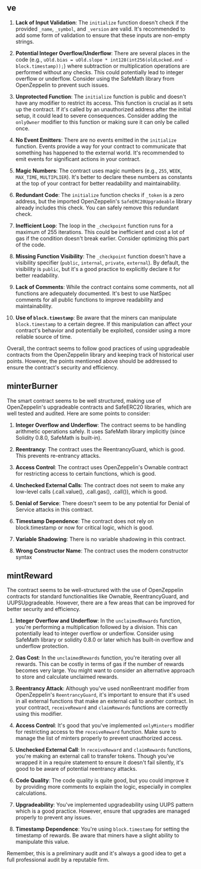 ## ve

1. **Lack of Input Validation**: The `initialize` function doesn't check if the provided `_name`, `_symbol`, and `_version` are valid. It's recommended to add some form of validation to ensure that these inputs are non-empty strings.

2. **Potential Integer Overflow/Underflow**: There are several places in the code (e.g., `uOld.bias = uOld.slope * int128(int256(oldLocked.end - block.timestamp));`) where subtraction or multiplication operations are performed without any checks. This could potentially lead to integer overflow or underflow. Consider using the SafeMath library from OpenZeppelin to prevent such issues.

3. **Unprotected Function**: The `initialize` function is public and doesn't have any modifier to restrict its access. This function is crucial as it sets up the contract. If it's called by an unauthorized address after the initial setup, it could lead to severe consequences. Consider adding the `onlyOwner` modifier to this function or making sure it can only be called once.

4. **No Event Emitters**: There are no events emitted in the `initialize` function. Events provide a way for your contract to communicate that something has happened to the external world. It's recommended to emit events for significant actions in your contract.

5. **Magic Numbers**: The contract uses magic numbers (e.g., `255`, `WEEK`, `MAX_TIME`, `MULTIPLIER`). It's better to declare these numbers as constants at the top of your contract for better readability and maintainability.

6. **Redundant Code**: The `initialize` function checks if `_token` is a zero address, but the imported OpenZeppelin's `SafeERC20Upgradeable` library already includes this check. You can safely remove this redundant check.

7. **Inefficient Loop**: The loop in the `_checkpoint` function runs for a maximum of 255 iterations. This could be inefficient and cost a lot of gas if the condition doesn't break earlier. Consider optimizing this part of the code.

8. **Missing Function Visibility**: The `_checkpoint` function doesn't have a visibility specifier (`public`, `internal`, `private`, `external`). By default, the visibility is `public`, but it's a good practice to explicitly declare it for better readability.

9. **Lack of Comments**: While the contract contains some comments, not all functions are adequately documented. It's best to use NatSpec comments for all public functions to improve readability and maintainability.

10. **Use of `block.timestamp`**: Be aware that the miners can manipulate `block.timestamp` to a certain degree. If this manipulation can affect your contract's behavior and potentially be exploited, consider using a more reliable source of time.

Overall, the contract seems to follow good practices of using upgradeable contracts from the OpenZeppelin library and keeping track of historical user points. However, the points mentioned above should be addressed to ensure the contract's security and efficiency.


## minterBurner
The smart contract seems to be well structured, making use of OpenZeppelin's upgradeable contracts and SafeERC20 libraries, which are well tested and audited. Here are some points to consider:

1. **Integer Overflow and Underflow**: The contract seems to be handling arithmetic operations safely. It uses SafeMath library implicitly (since Solidity 0.8.0, SafeMath is built-in).

2. **Reentrancy**: The contract uses the ReentrancyGuard, which is good. This prevents re-entrancy attacks.

3. **Access Control**: The contract uses OpenZeppelin's Ownable contract for restricting access to certain functions, which is good.

4. **Unchecked External Calls**: The contract does not seem to make any low-level calls (.call.value(), .call.gas(), .call()), which is good.

5. **Denial of Service**: There doesn't seem to be any potential for Denial of Service attacks in this contract.

6. **Timestamp Dependence**: The contract does not rely on block.timestamp or now for critical logic, which is good.

7. **Variable Shadowing**: There is no variable shadowing in this contract.

8. **Wrong Constructor Name**: The contract uses the modern constructor syntax

## mintReward

The contract seems to be well-structured with the use of OpenZeppelin contracts for standard functionalities like Ownable, ReentrancyGuard, and UUPSUpgradeable. However, there are a few areas that can be improved for better security and efficiency.

1. **Integer Overflow and Underflow**: In the `unclaimedRewards` function, you're performing a multiplication followed by a division. This can potentially lead to integer overflow or underflow. Consider using SafeMath library or solidity 0.8.0 or later which has built-in overflow and underflow protection.

2. **Gas Cost**: In the `unclaimedRewards` function, you're iterating over all rewards. This can be costly in terms of gas if the number of rewards becomes very large. You might want to consider an alternative approach to store and calculate unclaimed rewards.

3. **Reentrancy Attack**: Although you've used nonReentrant modifier from OpenZeppelin's `ReentrancyGuard`, it's important to ensure that it's used in all external functions that make an external call to another contract. In your contract, `receiveReward` and `claimRewards` functions are correctly using this modifier.

4. **Access Control**: It's good that you've implemented `onlyMinters` modifier for restricting access to the `receiveReward` function. Make sure to manage the list of minters properly to prevent unauthorized access.

5. **Unchecked External Call**: In `receiveReward` and `claimRewards` functions, you're making an external call to transfer tokens. Though you've wrapped it in a require statement to ensure it doesn't fail silently, it's good to be aware of potential reentrancy attacks.

6. **Code Quality**: The code quality is quite good, but you could improve it by providing more comments to explain the logic, especially in complex calculations.

7. **Upgradeability**: You've implemented upgradeability using UUPS pattern which is a good practice. However, ensure that upgrades are managed properly to prevent any issues.

8. **Timestamp Dependence**: You're using `block.timestamp` for setting the timestamp of rewards. Be aware that miners have a slight ability to manipulate this value.

Remember, this is a preliminary audit and it's always a good idea to get a full professional audit by a reputable firm.